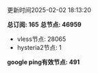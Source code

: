 更新时间2025-02-02 18:13:20

**总订阅: 165**
**总节点: 46959**
- vless节点: 28065
- hysteria2节点: 1

**google ping有效节点: 491**
